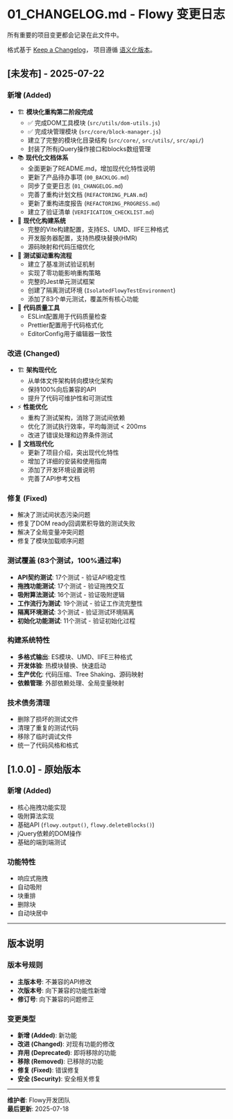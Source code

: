 # 01_CHANGELOG.md - Flowy 变更日志

所有重要的项目变更都会记录在此文件中。

格式基于 [Keep a Changelog](https://keepachangelog.com/zh-CN/1.0.0/)，
项目遵循 [语义化版本](https://semver.org/lang/zh-CN/)。

## [未发布] - 2025-07-22

### 新增 (Added)
- 🏗️ **模块化重构第二阶段完成**
  - ✅ 完成DOM工具模块 (`src/utils/dom-utils.js`)
  - ✅ 完成块管理模块 (`src/core/block-manager.js`)
  - 建立了完整的模块化目录结构 (`src/core/`, `src/utils/`, `src/api/`)
  - 封装了所有jQuery操作接口和blocks数组管理
- 📚 **现代化文档体系**
  - 全面更新了README.md，增加现代化特性说明
  - 更新了产品待办事项 (`00_BACKLOG.md`)
  - 同步了变更日志 (`01_CHANGELOG.md`)
  - 完善了重构计划文档 (`REFACTORING_PLAN.md`)
  - 更新了重构进度报告 (`REFACTORING_PROGRESS.md`)
  - 建立了验证清单 (`VERIFICATION_CHECKLIST.md`)
- 🚀 **现代化构建系统**
  - 完整的Vite构建配置，支持ES、UMD、IIFE三种格式
  - 开发服务器配置，支持热模块替换(HMR)
  - 源码映射和代码压缩优化
- 🧪 **测试驱动重构流程**
  - 建立了基准测试验证机制
  - 实现了零功能影响重构策略
  - 完整的Jest单元测试框架
  - 创建了隔离测试环境 (`IsolatedFlowyTestEnvironment`)
  - 添加了83个单元测试，覆盖所有核心功能
- 🔧 **代码质量工具**
  - ESLint配置用于代码质量检查
  - Prettier配置用于代码格式化
  - EditorConfig用于编辑器一致性

### 改进 (Changed)
- 🏗️ **架构现代化**
  - 从单体文件架构转向模块化架构
  - 保持100%向后兼容的API
  - 提升了代码可维护性和可测试性
- ⚡ **性能优化**
  - 重构了测试架构，消除了测试间依赖
  - 优化了测试执行效率，平均每测试 < 200ms
  - 改进了错误处理和边界条件测试
- 📖 **文档现代化**
  - 更新了项目介绍，突出现代化特性
  - 增加了详细的安装和使用指南
  - 添加了开发环境设置说明
  - 完善了API参考文档

### 修复 (Fixed)
- 解决了测试间状态污染问题
- 修复了DOM ready回调累积导致的测试失败
- 解决了全局变量冲突问题
- 修复了模块加载顺序问题

### 测试覆盖 (83个测试，100%通过率)
- **API契约测试**: 17个测试 - 验证API稳定性
- **拖拽功能测试**: 17个测试 - 验证拖拽交互
- **吸附算法测试**: 16个测试 - 验证吸附逻辑
- **工作流行为测试**: 19个测试 - 验证工作流完整性
- **隔离环境测试**: 3个测试 - 验证测试环境隔离
- **初始化功能测试**: 11个测试 - 验证初始化过程

### 构建系统特性
- **多格式输出**: ES模块、UMD、IIFE三种格式
- **开发体验**: 热模块替换、快速启动
- **生产优化**: 代码压缩、Tree Shaking、源码映射
- **依赖管理**: 外部依赖处理、全局变量映射

### 技术债务清理
- 删除了损坏的测试文件
- 清理了重复的测试代码
- 移除了临时调试文件
- 统一了代码风格和格式

## [1.0.0] - 原始版本

### 新增 (Added)
- 核心拖拽功能实现
- 吸附算法实现
- 基础API (`flowy.output()`, `flowy.deleteBlocks()`)
- jQuery依赖的DOM操作
- 基础的端到端测试

### 功能特性
- 响应式拖拽
- 自动吸附
- 块重排
- 删除块
- 自动块居中

---

## 版本说明

### 版本号规则
- **主版本号**: 不兼容的API修改
- **次版本号**: 向下兼容的功能性新增
- **修订号**: 向下兼容的问题修正

### 变更类型
- **新增 (Added)**: 新功能
- **改进 (Changed)**: 对现有功能的修改
- **弃用 (Deprecated)**: 即将移除的功能
- **移除 (Removed)**: 已移除的功能
- **修复 (Fixed)**: 错误修复
- **安全 (Security)**: 安全相关修复

---

**维护者**: Flowy开发团队  
**最后更新**: 2025-07-18
